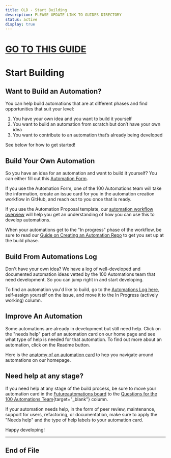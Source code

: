 ```yaml
---
title: OLD - Start Building
description: PLEASE UPDATE LINK TO GUIDES DIRECTORY
status: active
display: true
---
```


# [GO TO THIS GUIDE](./Website/guides/start_building.html)

# Start Building

## Want to Build an Automation?
You can help build automations that are at different phases and find opportunities that suit your level:

1. You have your own idea and you want to build it yourself
2. You want to build an automation from scratch but don’t have your own idea
3. You want to contribute to an automation that’s already being developed

See below for how to get started!

## Build Your Own Automation
So you have an idea for an automation and want to build it yourself? You can either fill out this [Automation Form](https://docs.google.com/forms/d/e/1FAIpQLSeGJrU92Tj5Ft763MMWpSwyB6VqctPXzu8WKIy4xTjf1nJg0Q/viewform?usp=sf_link).

If you use the Automation Form, one of the 100 Automations team will take the information, create an issue card for you in the automation creation workflow in GitHub, and reach out to you once that is ready.

If you use the Automation Proposal template, our [automation workflow overview](https://github.com/100Automations/futureautomations/wiki/Workflow-Guide-for-Ideators) will help you get an understanding of how you can use this to develop automations.

When your automations get to the "In progress" phase of the workflow, be sure to read our [Guide on Creating an Automation Repo](url) to get you set up at the build phase.

## Build From Automations Log
Don't have your own idea? We have a log of well-developed and documented automation ideas vetted by the 100 Automations team that need development. So you can jump right in and start developing.

To find an automation you'd like to build, go to the [Automations Log here](https://github.com/100Automations/futureautomations/projects/1#column-9876973), self-assign yourself on the issue, and move it to the In Progress (actively working) column. 


## Improve An Automation
Some automations are already in development but still need help. Click on the "needs help" part of an automation card on our home page and see what type of help is needed for that automation. To find out more about an automation, click on the Readme button. 

Here is the [anatomy of an automation card](https://github.com/100Automations/Website/blob/gh-pages/_guides/project_card_anatomy.md) to hep you navigate around automations on our homepage.

## Need help at any stage?
If you need help at any stage of the build process, be sure to move your automation card in the [Futureautomations board](https://github.com/100Automations/futureautomations/projects/1) to the [Questions for the 100 Automations Team](https://github.com/100Automations/futureautomations/projects/1#column-12391599){target="_blank"} column.

If your automation needs help, in the form of peer review, maintenance, support for users, refactoring, or documentation, make sure to apply the "Needs help" and the type of help labels to your automation card.

Happy developing!

---
## End of File
